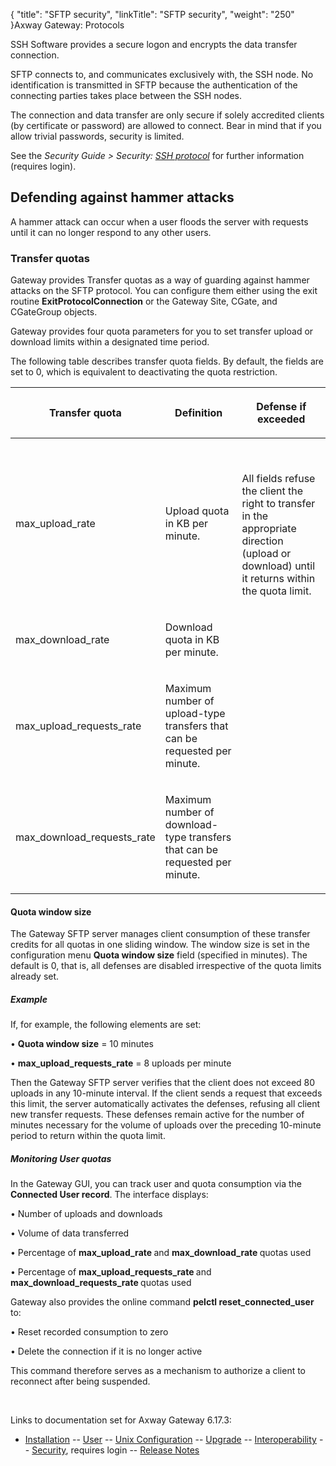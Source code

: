 {
    "title": "SFTP security",
    "linkTitle": "SFTP security",
    "weight": "250"
}<span class="mc-variable axway_variables.Component_Long_Name variable">Axway Gateway</span>: Protocols

SSH Software provides a secure logon and encrypts the data transfer connection.

SFTP connects to, and communicates exclusively with, the SSH node. No identification is transmitted in SFTP because the authentication of the connecting parties takes place between the SSH nodes.

The connection and data transfer are only secure if solely accredited clients (by certificate or password) are allowed to connect. Bear in mind that if you allow trivial passwords, security is limited.

See the *Security Guide &gt; Security: [SSH protocol](/bundle/Gateway_6173_SecurityGuide_allOS_en_HTML5/page/Content/Managing_Security/SSH/ssh_protocol_about.htm)* for further information (requires login).

## Defending against hammer attacks

A hammer attack can occur when a user floods the server with requests until it can no longer respond to any other users.

### Transfer quotas

Gateway provides Transfer quotas as a way of guarding against hammer attacks on the SFTP protocol. You can configure them either using the exit routine <span style="font-weight: bold;">ExitProtocolConnection</span> or the Gateway Site, CGate, and CGateGroup objects.

Gateway provides four quota parameters for you to set transfer upload or download limits within a designated time period.

The following table describes transfer quota fields. By default, the fields are set to 0, which is equivalent to deactivating the quota restriction.

<table>
         
         
         
         
   
   <thead>
      <tr>
<th class="HeadE-Column1-Header1"><p>Transfer quota</p>         </th>
<th class="HeadE-Column1-Header1"><p>Definition</p>         </th>
<th class="HeadD-Column1-Header1"><p>Defense if exceeded</p>         </th>
      </tr>
   </thead>
   <tbody>
      <tr>
         <td><p>max_upload_rate</p>         </td>
         <td><p>Upload quota in KB per minute.</p>         </td>
         <td><p> </p>
<p>All fields refuse the client the right to transfer in the appropriate direction (upload or download) until it returns within the quota limit.</p>         </td>
      </tr>
      <tr>
         <td><p>max_download_rate</p>         </td>
         <td><p>Download quota in KB per minute.</p>         </td>
      </tr>
      <tr>
         <td><p>max_upload_requests_rate</p>         </td>
         <td><p>Maximum number of upload-type transfers that can be requested per minute.</p>         </td>
      </tr>
      <tr>
         <td><p>max_download_requests_rate</p>         </td>
         <td><p>Maximum number of download-type transfers that can be requested per minute.</p>         </td>
      </tr>
   </tbody>
</table>

#### Quota window size

The Gateway SFTP server manages client consumption of these transfer credits for all quotas in one sliding window. The window size is set in the configuration menu **Quota window size** field (specified in minutes). The default is 0, that is, all defenses are disabled irrespective of the quota limits already set.

##### Example

If, for example, the following elements are set:

• **Quota window size** = 10 minutes

• **max\_upload\_requests\_rate** = 8 uploads per minute

Then the Gateway SFTP server verifies that the client does not exceed 80 uploads in any 10-minute interval. If the client sends a request that exceeds this limit, the server automatically activates the defenses, refusing all client new transfer requests. These defenses remain active for the number of minutes necessary for the volume of uploads over the preceding 10-minute period to return within the quota limit.

##### Monitoring User quotas

In the Gateway GUI, you can track user and quota consumption via the **Connected User record**. The interface displays:

• Number of uploads and downloads

• Volume of data transferred

• Percentage of <span class="code" style="font-weight: bold;">max\_upload\_rate </span>and <span class="code" style="font-weight: bold;">max\_download\_rate </span>quotas used

• Percentage of <span class="code" style="font-weight: bold;">max\_upload\_requests\_rate </span>and <span class="code" style="font-weight: bold;">max\_download\_requests\_rate </span>quotas used

Gateway also provides the online command <span class="code" style="font-weight: bold;">pelctl reset\_connected\_user </span>to:

• Reset recorded consumption to zero

• Delete the connection if it is no longer active

This command therefore serves as a mechanism to authorize a client to reconnect after being suspended.

 

Links to documentation set for Axway Gateway <span class="mc-variable axway_variables.Release_Number variable">6.17.3</span>:

-   [Installation](/bundle/Gateway_6173_InstallationGuide_allOS_en_HTML5/page/Content/start_page.htm) -- [User](/bundle/Gateway_6173_UsersGuide_allOS_en_HTML5/page/Content/start_page.htm) -- [Unix Configuration](/bundle/Gateway_6173_ConfigurationGuide_UNIX_en_HTML5/page/Content/start_page.htm) -- [Upgrade](/bundle/Gateway_6173_UpgradeGuide_allOS_en_HTML5/page/Content/start_page.htm) -- [Interoperability](/bundle/Gateway_6173_InteroperabilityGuide_allOS_en_HTML5/page/Content/start_page.htm) -- [Security](/bundle/Gateway_6173_SecurityGuide_allOS_en_HTML5/page/Content/start_page.htm), requires login -- [Release Notes](/bundle/Gateway_6173_ReleaseNotes_allOS_en_HTML5/page/Content/Gateway_ReleaseNotes_allOS_en.htm)
